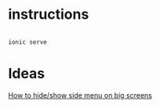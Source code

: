 # instructions

```sh

ionic serve

```

# Ideas

[How to hide/show side menu on big screens](https://forum.ionicframework.com/t/how-to-hide-show-side-menu-on-big-screens/207312)

